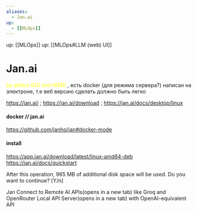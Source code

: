 ```yaml
---
aliases:
  - Jan.ai 
up:
  - [[MLOps]]
---
```

up:  [[MLOps]]
up: [[MLOps#LLM (web) UI]]
# Jan.ai
<font color="#ffff00">by defaut GUI (not WEB)</font> , есть docker (для режима сервера?)
написан на электроне, т.е веб версию сделать должно быть легко

https://jan.ai/   ;  https://jan.ai/download   ;  https://jan.ai/docs/desktop/linux

#### docker // jan.ai
https://github.com/janhq/jan#docker-mode

#### install

https://app.jan.ai/download/latest/linux-amd64-deb
https://jan.ai/docs/quickstart


After this operation, 965 MB of additional disk space will be used.
Do you want to continue? [Y/n]

Jan
Connect to Remote AI APIs(opens in a new tab) like Groq and OpenRouter
Local API Server(opens in a new tab) with OpenAI-equivalent API






